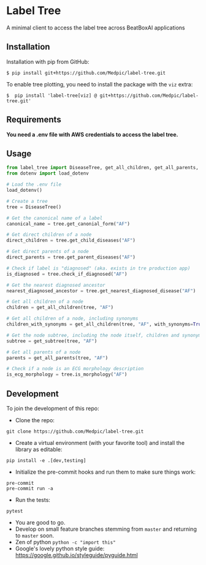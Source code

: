 # Label Tree
A minimal client to access the label tree across BeatBoxAI applications

## Installation
Installation with pip from GitHub:
```
$ pip install git+https://github.com/Medpic/label-tree.git
```
To enable tree plotting, you need to install the package with the `viz` extra:
```
$  pip install 'label-tree[viz] @ git+https://github.com/Medpic/label-tree.git'
```

## Requirements

**You need a .env file with AWS credentials to access the label tree.**

## Usage
```python
from label_tree import DiseaseTree, get_all_children, get_all_parents, get_subtree
from dotenv import load_dotenv

# Load the .env file
load_dotenv()

# Create a tree
tree = DiseaseTree()

# Get the canonical name of a label
canonical_name = tree.get_canonial_form("AF")

# Get direct children of a node
direct_children = tree.get_child_diseases("AF")

# Get direct parents of a node
direct_parents = tree.get_parent_diseases("AF")

# Check if label is "diagnosed" (aka. exists in tre production app)
is_diagnosed = tree.check_if_diagnosed("AF")

# Get the nearest diagnosed ancestor
nearest_diagnosed_ancestor = tree.get_nearest_diagnosed_disease("AF")

# Get all children of a node
children = get_all_children(tree, "AF")

# Get all children of a node, including synonyms
children_with_synonyms = get_all_children(tree, "AF", with_synonyms=True)

# Get the node subtree, including the node itself, children and synonyms
subtree = get_subtree(tree, "AF")

# Get all parents of a node
parents = get_all_parents(tree, "AF")

# Check if a node is an ECG morphology description
is_ecg_morphology = tree.is_morphology("AF")
```


## Development
To join the development of this repo:
- Clone the repo:
```commandline
git clone https://github.com/Medpic/label-tree.git
```
- Create a virtual environment (with your favorite tool) and install the library as editable:
```commandline
pip install -e .[dev,testing]
```
- Initialize the pre-commit hooks and run them to make sure things work:
```commandline
pre-commit
pre-commit run -a
```
- Run the tests:
```commandline
pytest
```
- You are good to go.
- Develop on small feature branches stemming from `master` and returning to `master` soon.
- Zen of python `python -c "import this"`
- Google's lovely python style guide: https://google.github.io/styleguide/pyguide.html
